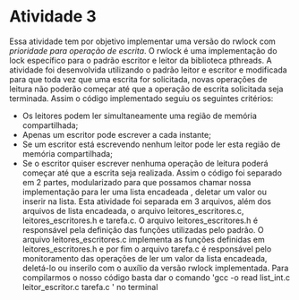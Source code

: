 # Atividade 3
Essa atividade tem por objetivo implementar uma versão do rwlock com *prioridade para operação de escrita*. O rwlock é uma implementação do lock específico para o padrão escritor e leitor da biblioteca pthreads.
A atividade foi desenvolvida utilizando o padrão leitor e escritor e modificada para que toda vez que uma escrita for solicitada, novas operações de leitura não poderão começar até que a operação de escrita solicitada seja terminada. Assim o código implementado seguiu os seguintes critérios:
* Os leitores podem ler simultaneamente uma região de memória compartilhada;
* Apenas um escritor pode escrever a cada instante;
* Se um escritor está escrevendo nenhum leitor pode ler esta região de memória compartilhada;
* Se o escritor quiser escrever nenhuma operação de leitura poderá começar até que a escrita seja realizada.
Assim o código foi separado em 2 partes, modularizado para que possamos chamar nossa implementação para ler uma lista encadeada , deletar um valor ou inserir na lista.
Esta atividade foi separada em 3 arquivos, além dos arquivos de lista encadeada, o arquivo leitores_escritores.c, leitores_escritores.h e tarefa.c.
O arquivo leitores_escritores.h é responsável pela definição das funções utilizadas pelo padrão. O arquivo leitores_escritores.c implementa as funções definidas em leitores_escritores.h e por fim o arquivo tarefa.c é responsável pelo monitoramento das operações de ler um valor da lista encadeada, deletá-lo ou inserilo com o auxílio da versão rwlock implementada.
Para compilarmos o nosso código basta dar o comando 'gcc -o read list_int.c leitor_escritor.c tarefa.c ' no terminal

